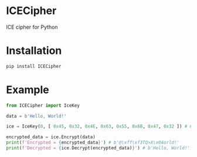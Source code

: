 # ICECipher
ICE cipher for Python

# Installation
```bash
pip install ICECipher
```

# Example
```python
from ICECipher import IceKey

data = b'Hello, World!'

ice = IceKey(0, [ 0x45, 0x32, 0x4E, 0x63, 0x55, 0x6B, 0x47, 0x32 ]) # 64 bit key used

encrypted_data = ice.Encrypt(data)
print(f'Encrypted = {encrypted_data}') # b'@\xff\xf3TQ>X\x04orld!'
print(f'Decrypted = {ice.Decrypt(encrypted_data)}') # b'Hello, World!'
```

